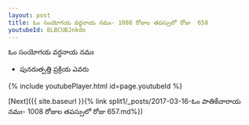 ```yaml
---
layout: post
title: ఓం సంయోగయ వర్ధనాయ నమః- 1008 రోజుల తపస్సులో రోజు  658
youtubeId: BLBCUBJnkdo
---
```

 
 
 ఓం సంయోగయ వర్ధనాయ నమః  
 
 -  పునరుత్పత్తి ప్రక్రియ ఎవరు 
 
  
 
  
 
 
 
 
 
 


{% include youtubePlayer.html id=page.youtubeId %}
 
[Next]({{ site.baseurl }}{% link  split1/_posts/2017-03-16-ఓం పాతికేచారాయ నమః- 1008 రోజుల తపస్సులో రోజు  657.md%})
 
